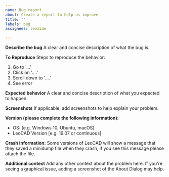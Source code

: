 ```yaml
---
name: Bug report
about: Create a report to help us improve
title: ''
labels: bug
assignees: leozide

---
```


**Describe the bug**
A clear and concise description of what the bug is.

**To Reproduce**
Steps to reproduce the behavior:
1. Go to '...'
2. Click on '....'
3. Scroll down to '....'
4. See error

**Expected behavior**
A clear and concise description of what you expected to happen.

**Screenshots**
If applicable, add screenshots to help explain your problem.

**Version (please complete the following information):**
 - OS: [e.g. Windows 10, Ubuntu, macOS]
 - LeoCAD Version [e.g. 19.07 or continuous]

**Crash information:**
Some versions of LeoCAD will show a message that they saved a minidump file when they crash, if you see this message please attach the file.

**Additional context**
Add any other context about the problem here. If you're seeing a graphical issue, adding a screenshot of the About Dialog may help.
